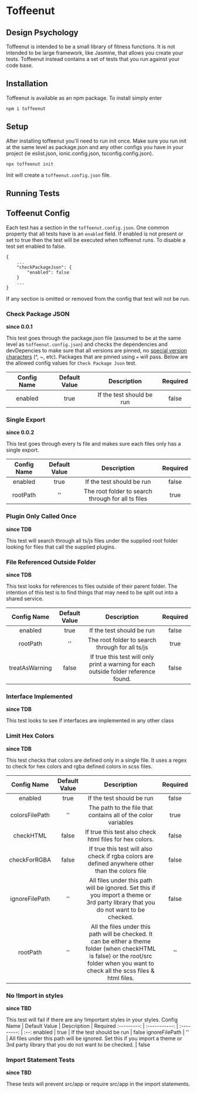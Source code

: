 # Toffeenut

## Design Psychology
Toffeenut is intended to be a small library of fitness functions. It is not intended to be large framework, like Jasmine, that allows you create your tests. Toffeenut instead contains a set of tests that you run against your code base.

## Installation
Toffeenut is available as an npm package. To install simply enter
    
    npm i toffeenut

## Setup
After installing toffeenut you'll need to run init once. Make sure you run init at the same level as package.json and any other configs you have in your project (ie eslist.json, ionic.config.json, tsconfig.config.json).

    npx toffeenut init
Init will create a ``toffeenut.config.json`` file.

## Running Tests

## Toffeenut Config
Each test has a section in the ``toffeenut.config.json``. One common property that all tests have is an ``enabled`` field. If enabled is not present or set to true then the test will be executed when toffeenut runs. To disable a test set enabled to false.

    {
        ...
        "checkPackageJson": {
            "enabled": false
        }
        ...
    }
If any section is omitted or removed from the config that test will not be run.

### **Check Package JSON**
**since 0.0.1**

This test goes through the package.json file (assumed to be at the same level as ``toffeenut.config.json``) and checks the dependencies and devDepencies to make sure that all versions are pinned, no [special version characters](https://nodejs.dev/learn/semantic-versioning-using-npm) (^, ~, etc). Packages that are pinned using ``=`` will pass. Below are the allowed config values for ``Check Package Json`` test.

Config Name | Default Value | Description               | Required
:---------: | :-----------: | :---------:               | :--:
enabled     | true          | If the test should be run | false

### **Single Export**
**since 0.0.2**

This test goes through every ts file and makes sure each files only has a single export.

Config Name | Default Value | Description               | Required
:---------: | :-----------: | :---------:               | :--:
enabled     | true          | If the test should be run | false
rootPath | '' | The root folder to search through for all ts files  | true


### **Plugin Only Called Once**
**since TDB**

This test will search through all ts/js files under the supplied root folder looking for files that call the supplied plugins.

### **File Referenced Outside Folder**
**since TDB**

This test looks for references to files outside of their parent folder. The intention of this test is to find things that may need to be split out into a shared service.

Config Name | Default Value | Description               | Required
:---------: | :-----------: | :---------:               | :--:
enabled     | true          | If the test should be run | false
rootPath | '' | The root folder to search through for all ts/js  | true
treatAsWarning | false | If true this test will only print a warning for each outside folder reference found. | false

### **Interface Implemented**
**since TDB**

This test looks to see if interfaces are implemented in any other class

### **Limit Hex Colors**
**since TDB**

This test checks that colors are defined only in a single file. It uses a regex to check for hex colors and rgba defined colors in scss files.

Config Name | Default Value | Description               | Required
:---------: | :-----------: | :---------:               | :--:
enabled     | true          | If the test should be run | false
colorsFilePath | '' | The path to the file that contains all of the color variables  | true
checkHTML | false | If true this test also check html files for hex colors. | false
checkForRGBA | false | If true this test will also check if rgba colors are defined anywhere other than the colors file | false
ignoreFilePath | '' | All files under this path will be ignored. Set this if you import a theme or 3rd party library that you do not want to be checked. | false
rootPath | '' | All the files under this path will be checked. It can be either a theme folder (when checkHTML is false) or the root/src folder when you want to check all the scss files & html files. | ''

### **No !Import in styles**
**since TBD**

This test will fail if there are any !important styles in your styles.
Config Name | Default Value | Description               | Required
:---------: | :-----------: | :---------:               | :--:
enabled     | true          | If the test should be run | false
ignoreFilePath | '' | All files under this path will be ignored. Set this if you import a theme or 3rd party library that you do not want to be checked. | false

### **Import Statement Tests**
**since TBD**

These tests will prevent src/app or require src/app in the import statements.
